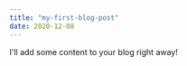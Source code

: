 ```yaml
---
title: "my-first-blog-post"
date: 2020-12-08
---
```

I'll add some content to your blog right away!
